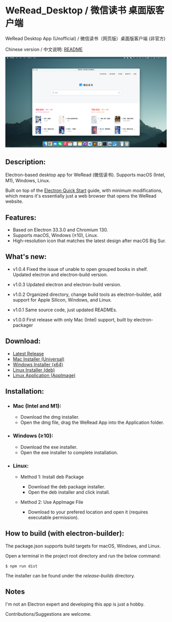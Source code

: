 # WeRead_Desktop / 微信读书 桌面版客户端
WeRead Desktop App (Unofficial) / 微信读书（网页版）桌面版客户端 (非官方)

Chinese version / 中文说明: [README](README_zh_CN.md) 

![](/assets/screenshots/WeRead_for_macOS-v1.0.0.webp)

 ## Description:
 Electron-based desktop app for WeRead (微信读书). Supports macOS (Intel, M1), Windows, Linux.

 Built on top of the [Electron Quick Start](https://www.electronjs.org/docs/latest/tutorial/quick-start) guide, with minimum modifications, which means it's essentially just a web browser that opens the WeRead website.

## Features:
- Based on Electron 33.3.0 and Chromium 130.
- Supports macOS, Windows (≥10), Linux.
- High-resolution icon that matches the latest design after macOS Big Sur.

## What's new:
- v1.0.4 Fixed the issue of unable to open grouped books in shelf. Updated electron and electron-build version.

- v1.0.3 Updated electron and electron-build version.

- v1.0.2 Organized directory, change build tools as electron-builder, add support for Apple Silicon, Windows, and Linux.

- v1.0.1 Same source code, just updated READMEs.

- v1.0.0 First release with only Mac (Intel) support, built by electron-packager

## Download: 
- [Latest Release](https://github.com/NeilYXIN/WeRead_Desktop/releases/latest)
- [Mac Installer (Universal)](https://github.com/NeilYXIN/WeRead_Desktop/releases/download/v1.0.4/WeRead-1.0.4-universal.dmg)
- [Windows Installer (x64)](https://github.com/NeilYXIN/WeRead_Desktop/releases/download/v1.0.4/WeRead.Setup.1.0.4.exe)
- [Linux Installer (deb)](https://github.com/NeilYXIN/WeRead_Desktop/releases/download/v1.0.4/weread_1.0.4_amd64.deb)
- [Linux Application (AppImage)](https://github.com/NeilYXIN/WeRead_Desktop/releases/download/v1.0.4/WeRead-1.0.4.AppImage)

## Installation:
- ### Mac (Intel and M1):
    - Download the dmg installer.
    - Open the dmg file, drag the WeRead App into the Application folder.

- ### Windows (≥10):
    - Download the exe installer.
    - Open the exe installer to complete installation.

- ### Linux:
    - Method 1: Install deb Package
        - Download the deb package installer.
        - Open the deb installer and click install.

    - Method 2: Use AppImage File
        - Download to your prefered location and open it (requires executable permission).

## How to build (with electron-builder):

The package.json supports build targets for macOS, Windows, and Linux. 

Open a terminal in the project root directory and run the below command:

<code>$ npm run dist</code>

The installer can be found under the *release-builds* directory.

## Notes
I'm not an Electron expert and developing this app is just a hobby. 

Contributions/Suggestions are welcome.